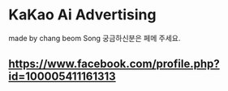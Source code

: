 # KaKao Ai Advertising
made by chang beom Song
궁금하신분은 페메 주세요.
## https://www.facebook.com/profile.php?id=100005411161313
